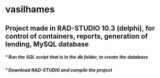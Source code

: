 # vasilhames

<div> <h2> Project made in RAD-STUDIO 10.3 (delphi), for control of containers, reports, generation of lending, MySQL database </h2> </div>
<div> <h5> ° Run the SQL script that is in the db folder, to create the database </h5> </div>
<div> <h5> ° Download RAD-STUDIO and compile the project </h5> </div>